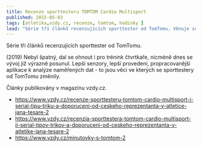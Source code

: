 ```yaml
---
title: Recenze sporttesteru TOMTOM Cardio Multisport
published: 2015-05-03
tags: [atletika,vzdy.cz, recenze, tomtom, hodinky ]
lead: "Série tří článků recenzujících sporttester od TomTomu. Věnuje se funkcím pro sportovce a možnosti monitorování výkonu."
---
```


Série tří článků recenzujících sporttester od TomTomu.

(2019) Nebyl špatný, dal se ohnout i pro trénink čtvrtkaře, nicméně dnes se vývoj již výrazně posunul. Lepší senzory, lepší provedení, propracovanější aplikace k analýze naměřených dat - to jsou věci ve kterých se sporttestery od TomTomu změnily.

Články publikovány v magazínu vzdy.cz.
- https://www.vzdy.cz/recenze-sporttesteru-tomtom-cardio-multisport-i-serial-tipu-triku-a-doporuceni-od-ceskeho-reprezentanta-v-atletice-jana-tesare-2
- https://www.vzdy.cz/recenzia-sporttestera-tomtom-cardio-multisport-ii-serial-tipov-trikov-a-doporuceni-od-ceskeho-reprezentanta-v-atletike-jana-tesare-2
- https://www.vzdy.cz/minutovky-s-tomtom-2
